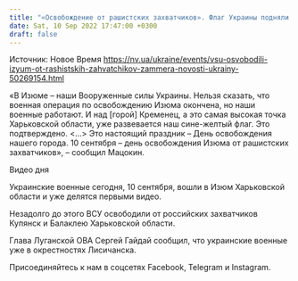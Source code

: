 ```yaml
---
title: "«Освобождение от рашистских захватчиков». Флаг Украины подняли на самой высокой точке Харьковской области, в Изюме — заместитель мэра"
date: Sat, 10 Sep 2022 17:47:00 +0300
draft: false
---
```

Источник: Новое Время https://nv.ua/ukraine/events/vsu-osvobodili-izyum-ot-rashistskih-zahvatchikov-zammera-novosti-ukrainy-50269154.html


«В Изюме – наши Вооруженные силы Украины. Нельзя сказать, что военная операция по освобождению Изюма окончена, но наши военные работают. И над [горой] Кременец, а это самая высокая точка Харьковской области, уже развевается наш сине-желтый флаг. Это подтверждено. <...> Это настоящий праздник – День освобождения нашего города. 10 сентября – день освобождения Изюма от рашистских захватчиков», – сообщил Мацокин.

 Видео дня   

Украинские военные сегодня, 10 сентября, вошли в Изюм Харьковской области и уже делятся первыми видео.

Незадолго до этого ВСУ освободили от российских захватчиков Купянск и Балаклею Харьковской области.

Глава Луганской ОВА Сергей Гайдай сообщил, что украинские военные уже в окрестностях Лисичанска.

Присоединяйтесь к нам в соцсетях Facebook, Telegram и Instagram.
